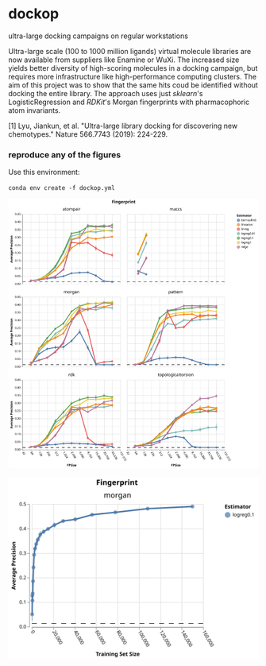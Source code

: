 # dockop
 ultra-large docking campaigns on regular workstations

Ultra-large scale (100 to 1000 million ligands) virtual molecule libraries are now available from suppliers like Enamine or WuXi. The increased size yields better diversity of high-scoring molecules in a docking campaign, but requires more infrastructure like high-performance computing clusters. The aim of this project was to show that the same hits coud be identified without docking the entire library. The approach uses just _sklearn_'s LogisticRegression and _RDKit_'s Morgan fingerprints with pharmacophoric atom invariants.

[1] Lyu, Jiankun, et al. "Ultra-large library docking for discovering new chemotypes." Nature 566.7743 (2019): 224-229.

### reproduce any of the figures

Use this environment:

`conda env create -f dockop.yml`


![algo_fp_comparison](./processed_data/fpsize_figure.svg)

![trainingSetSize](./processed_data/trainingSetSize.svg)


